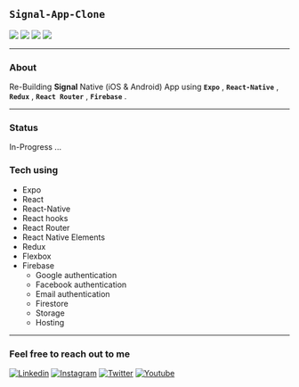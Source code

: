 ## **`Signal-App-Clone`**

![](https://img.shields.io/github/languages/code-size/phanison898/signal-clone?style=flat-square)
![](https://img.shields.io/github/last-commit/phanison898/signal-clone?style=flat-square)
![](https://img.shields.io/github/languages/top/phanison898/signal-clone?style=flat-square)
![](https://img.shields.io/github/license/phanison898/signal-clone?style=flat-square)

---

### About

Re-Building **Signal** Native (iOS & Android) App using **`Expo`** , **`React-Native`** , **`Redux`** , **`React Router`** , **`Firebase`** .

---

### Status

In-Progress ...

### Tech using

- Expo
- React
- React-Native
- React hooks
- React Router
- React Native Elements
- Redux
- Flexbox
- Firebase
  - Google authentication
  - Facebook authentication
  - Email authentication
  - Firestore
  - Storage
  - Hosting

---

### Feel free to reach out to me

[![Linkedin](https://img.shields.io/badge/-LinkedIn-blue?style=flat-square&logo=Linkedin&logoColor=white)](https://www.linkedin.com/in/phanison225/)
[![Instagram](https://img.shields.io/badge/-Instagram-ff69bf?style=flat-square&logo=Instagram&logoColor=white)](https://www.instagram.com/phanison225/)
[![Twitter](https://img.shields.io/badge/-Twitter-blue?style=flat-square&logo=Twitter&logoColor=white)](https://twitter.com/phanison225)
[![Youtube](https://img.shields.io/badge/-Youtube-red?style=flat-square&logo=Youtube&logoColor=white)](https://youtube.com/channel/UC4FAldAo2Ow_2F447yggcqA/)
